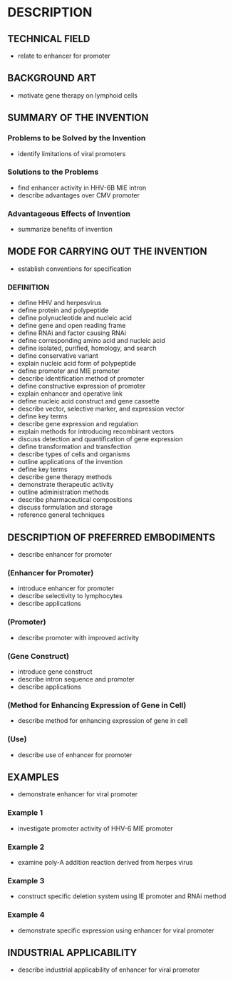 # DESCRIPTION

## TECHNICAL FIELD

- relate to enhancer for promoter

## BACKGROUND ART

- motivate gene therapy on lymphoid cells

## SUMMARY OF THE INVENTION

### Problems to be Solved by the Invention

- identify limitations of viral promoters

### Solutions to the Problems

- find enhancer activity in HHV-6B MIE intron
- describe advantages over CMV promoter

### Advantageous Effects of Invention

- summarize benefits of invention

## MODE FOR CARRYING OUT THE INVENTION

- establish conventions for specification

### DEFINITION

- define HHV and herpesvirus
- define protein and polypeptide
- define polynucleotide and nucleic acid
- define gene and open reading frame
- define RNAi and factor causing RNAi
- define corresponding amino acid and nucleic acid
- define isolated, purified, homology, and search
- define conservative variant
- explain nucleic acid form of polypeptide
- define promoter and MIE promoter
- describe identification method of promoter
- define constructive expression of promoter
- explain enhancer and operative link
- define nucleic acid construct and gene cassette
- describe vector, selective marker, and expression vector
- define key terms
- describe gene expression and regulation
- explain methods for introducing recombinant vectors
- discuss detection and quantification of gene expression
- define transformation and transfection
- describe types of cells and organisms
- outline applications of the invention
- define key terms
- describe gene therapy methods
- demonstrate therapeutic activity
- outline administration methods
- describe pharmaceutical compositions
- discuss formulation and storage
- reference general techniques

## DESCRIPTION OF PREFERRED EMBODIMENTS

- describe enhancer for promoter

### (Enhancer for Promoter)

- introduce enhancer for promoter
- describe selectivity to lymphocytes
- describe applications

### (Promoter)

- describe promoter with improved activity

### (Gene Construct)

- introduce gene construct
- describe intron sequence and promoter
- describe applications

### (Method for Enhancing Expression of Gene in Cell)

- describe method for enhancing expression of gene in cell

### (Use)

- describe use of enhancer for promoter

## EXAMPLES

- demonstrate enhancer for viral promoter

### Example 1

- investigate promoter activity of HHV-6 MIE promoter

### Example 2

- examine poly-A addition reaction derived from herpes virus

### Example 3

- construct specific deletion system using IE promoter and RNAi method

### Example 4

- demonstrate specific expression using enhancer for viral promoter

## INDUSTRIAL APPLICABILITY

- describe industrial applicability of enhancer for viral promoter

